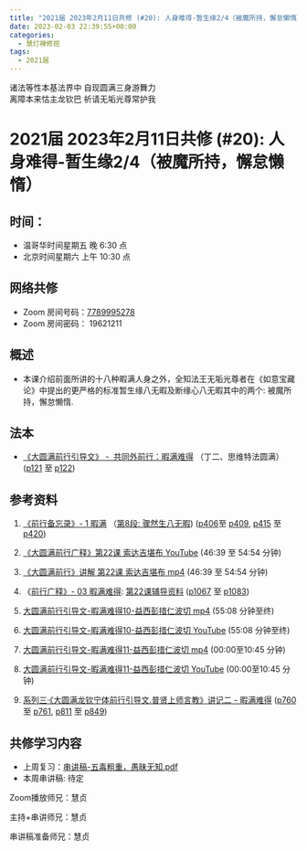 ```yaml
---
title: "2021届 2023年2月11日共修 (#20): 人身难得-暂生缘2/4（被魔所持，懈怠懒惰）"
date: 2023-02-03 22:39:55+00:00
categories:
  - 慧灯禅修班
tags:
  - 2021届
---
```

<!--StartFragment-->

诸法等性本基法界中 自现圆满三身游舞力\
离障本来怙主龙钦巴 祈请无垢光尊常护我

# 2021届 2023年2月11日共修 (#20): 人身难得-暂生缘2/4（被魔所持，懈怠懒惰）

## 时间：

* 温哥华时间星期五 晚 6:30 点
* 北京时间星期六 上午 10:30 点

## 网络共修

* Zoom 房间号码：[7789995278](https://us02web.zoom.us/j/7789995278?pwd=VjZmbWJFY2k2K0E5RVB2cTNIQmhqUT09)
* Zoom 房间密码： 19621211

## 概述

* 本课介绍前面所讲的十八种暇满人身之外，全知法王无垢光尊者在《如意宝藏论》中提出的更严格的标准暂生缘八无暇及断缘心八无暇其中的两个: 被魔所持，懈怠懒惰.

## 法本

* [《](https://huidengchanxiu.net/refs/qxgs/qxgs-03xm)[大圆满前行引导文》 -  共同外前行：暇满难得](https://huidengchanxiu.net/books/dymqx/#%E4%B8%80%E6%9A%87%E6%BB%A1%E9%9A%BE%E5%BE%97) （丁二、思维特法圆满）([p121](https://huidengchanxiu.net/books/dymqx/#p121) 至 [p122](https://huidengchanxiu.net/books/dymqx/#p122))

  <!--EndFragment-->

## 参考资料

1. [《前行备忘录》- 1 暇满](https://huidengchanxiu.net/refs/qxbwl/qxxl4-01xm) （[第8段: 骤然生八无暇](https://huidengchanxiu.net/refs/qxbwl/qxxl4-01xm/#%E9%AA%A4%E7%84%B6%E7%94%9F%E5%85%AB%E6%97%A0%E6%9A%87)) ([p406](https://huidengchanxiu.net/refs/qxbwl/qxxl4-01xm/#p406)至 [p409](https://huidengchanxiu.net/refs/qxbwl/qxxl4-01xm/#p409), [p415](https://huidengchanxiu.net/refs/qxbwl/qxxl4-01xm/#p415) 至 [p420](https://huidengchanxiu.net/refs/qxbwl/qxxl4-01xm/#p420))

   <!--EndFragment-->
2. [《大圆满前行广释》第22课 索达吉堪布 YouTube](https://www.youtube.com/watch?v=7KE5jt3-vw8) (46:39 至 54:54 分钟)
3. [《大圆满前行》讲解 第22课 索达吉堪布 mp4](http://huidengchanxiu.net/jmy/007-%E5%A4%A7%E5%9C%86%E6%BB%A1%E5%89%8D%E8%A1%8C%E5%B9%BF%E9%87%8A/007-%E5%89%8D%E8%A1%8C%E5%B9%BF%E9%87%8A%E8%A7%86%E9%A2%91/%e3%80%8a%e5%a4%a7%e5%9c%86%e6%bb%a1%e5%89%8d%e8%a1%8c%e3%80%8b%e8%ae%b2%e8%a7%a3%e7%ac%ac22%e8%af%be.mp4) (46:39 至 54:54 分钟)
4. 《[前行广释》- 03 暇满难得](https://huidengchanxiu.net/refs/qxgs/fudao/qxgsfd-03xm): [第22课辅导资料](https://huidengchanxiu.net/refs/qxgs/fudao/qxgsfd-03xm/#%E5%89%8D%E8%A1%8C%E5%B9%BF%E9%87%8A%E7%AC%AC22%E8%AF%BE%E8%BE%85%E5%AF%BC%E8%B5%84%E6%96%99) ([p1067](https://huidengchanxiu.net/refs/qxgs/fudao/qxgsfd-03xm/#p1067) 至 [p1083](https://huidengchanxiu.net/refs/qxgs/fudao/qxgsfd-03xm/#p1083))
5. [大圆满前行引导文-暇满难得10-益西彭措仁波切 mp4](https://f.huidengchanxiu.net/jmy/xmfw/s3/02/%e5%89%8d%e8%a1%8c%e5%bc%95%e5%af%bc%e6%96%87-%e6%9a%87%e6%bb%a1%e9%9a%be%e5%be%9710.mp4) (55:08 分钟至终)
6. [大圆满前行引导文-暇满难得10-益西彭措仁波切 YouTube](https://www.youtube.com/watch?v=wiDqs2kde1Y&list=PL7aUyQTIJqAhd5VvMC0Ll__8JInqzft2t) (55:08 分钟至终)
7. [大圆满前行引导文-暇满难得11-益西彭措仁波切 mp4](https://f.huidengchanxiu.net/jmy/xmfw/s3/02/%e5%89%8d%e8%a1%8c%e5%bc%95%e5%af%bc%e6%96%87-%e6%9a%87%e6%bb%a1%e9%9a%be%e5%be%9711.mp4) (00:00至10:45 分钟)
8. [大圆满前行引导文-暇满难得11-益西彭措仁波切 YouTube](https://www.youtube.com/watch?v=gsjaZna0YRw&list=PL7aUyQTIJqAhd5VvMC0Ll__8JInqzft2t&index=26) (00:00至10:45 分钟)
9. [系列三·《大圆满龙钦宁体前行引导文.普贤上师言教》讲记二 - 暇满难得](https://huidengchanxiu.net/refs/xmfw/s3-ydw2-xmnd) ([p760](https://huidengchanxiu.net/refs/xmfw/s3-ydw2-xmnd/#p760) 至 [p761](https://huidengchanxiu.net/refs/xmfw/s3-ydw2-xmnd/#p761), [p811](https://huidengchanxiu.net/refs/xmfw/s3-ydw2-xmnd/#p811) 至 [p849](https://huidengchanxiu.net/refs/xmfw/s3-ydw2-xmnd/#p849))



## **共修学习内容**

* 上周复习：[串讲稿-五毒粗重，愚昧无知.pdf](https://www.huidengvan.com/f/up/%E4%B8%B2%E8%AE%B2%E7%A8%BF-%E4%BA%94%E6%AF%92%E7%B2%97%E9%87%8D%EF%BC%8C%E6%84%9A%E6%98%A7%E6%97%A0%E7%9F%A5.pdf)[](https://www.huidengvan.com/f/up/%E4%B8%8A%E5%91%A8%E5%A4%8D%E4%B9%A0-%E5%85%AB%E6%97%A0%E6%9A%87%E3%80%81%E5%8D%81%E5%9C%86%E6%BB%A1.docx)
* 本周串讲稿: [](https://www.huidengvan.com/f/up/%E5%8D%81%E5%9C%86%E6%BB%A1%E4%B9%8B%E5%BE%97%E4%BA%BA%E8%BA%AB%E4%B8%8E%E7%94%9F%E4%B8%AD%E5%9C%9F%E4%B8%B2%E8%AE%B2%E7%A8%BF.pdf)[](https://www.huidengvan.com/f/up/%E4%B8%B2%E8%AE%B2%E7%A8%BF-%E5%8D%81%E5%9C%86%E6%BB%A1%E4%B9%8B%E4%BF%A1%E4%BD%9B%E6%B3%95%EF%BC%8C%E4%BD%9B%E9%99%80%E5%87%BA%E4%B8%96.pdf)[](https://www.huidengvan.com/f/up/%E4%B8%B2%E8%AE%B2%E7%A8%BF-%E4%BA%94%E6%AF%92%E7%B2%97%E9%87%8D%EF%BC%8C%E6%84%9A%E6%98%A7%E6%97%A0%E7%9F%A5.pdf)待定



Zoom播放师兄：慧贞

主持+串讲师兄：慧贞

串讲稿准备师兄：慧贞
